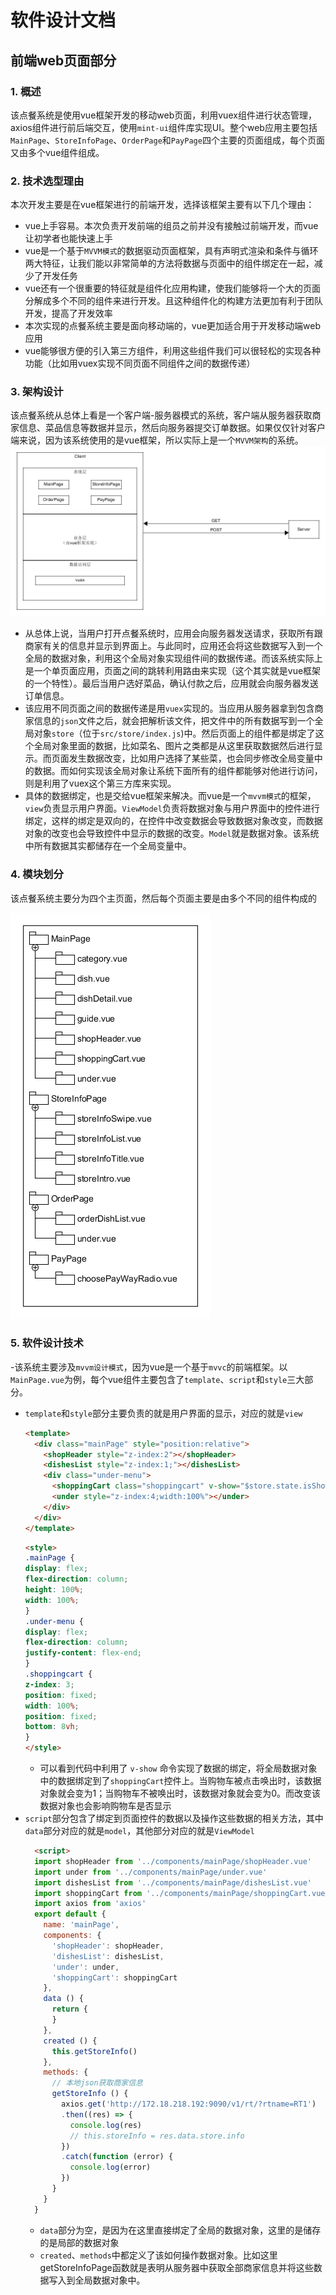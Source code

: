 # 软件设计文档
## 前端web页面部分
### 1. 概述
该点餐系统是使用vue框架开发的移动web页面，利用vuex组件进行状态管理，axios组件进行前后端交互，使用`mint-ui`组件库实现UI。整个web应用主要包括`MainPage`、`StoreInfoPage`、`OrderPage`和`PayPage`四个主要的页面组成，每个页面又由多个vue组件组成。
### 2. 技术选型理由
本次开发主要是在vue框架进行的前端开发，选择该框架主要有以下几个理由：
- vue上手容易。本次负责开发前端的组员之前并没有接触过前端开发，而vue让初学者也能快速上手
- vue是一个基于`MVVM模式`的数据驱动页面框架，具有声明式渲染和条件与循环两大特征，让我们能以非常简单的方法将数据与页面中的组件绑定在一起，减少了开发任务
- vue还有一个很重要的特征就是组件化应用构建，使我们能够将一个大的页面分解成多个不同的组件来进行开发。且这种组件化的构建方法更加有利于团队开发，提高了开发效率
- 本次实现的点餐系统主要是面向移动端的，vue更加适合用于开发移动端web应用
- vue能够很方便的引入第三方组件，利用这些组件我们可以很轻松的实现各种功能（比如用vuex实现不同页面不同组件之间的数据传递）
### 3. 架构设计
该点餐系统从总体上看是一个客户端-服务器模式的系统，客户端从服务器获取商家信息、菜品信息等数据并显示，然后向服务器提交订单数据。如果仅仅针对客户端来说，因为该系统使用的是vue框架，所以实际上是一个`MVVM架构`的系统。
![](https://github.com/CZXHenry/Documents/raw/master/软件架构图.png)
- 从总体上说，当用户打开点餐系统时，应用会向服务器发送请求，获取所有跟商家有关的信息并显示到界面上。与此同时，应用还会将这些数据写入到一个全局的数据对象，利用这个全局对象实现组件间的数据传递。而该系统实际上是一个单页面应用，页面之间的跳转利用路由来实现（这个其实就是vue框架的一个特性）。最后当用户选好菜品，确认付款之后，应用就会向服务器发送订单信息。
- 该应用不同页面之间的数据传递是用`vuex`实现的。当应用从服务器拿到包含商家信息的`json`文件之后，就会把解析该文件，把文件中的所有数据写到一个全局对象`store`（位于`src/store/index.js`)中。然后页面上的组件都是绑定了这个全局对象里面的数据，比如菜名、图片之类都是从这里获取数据然后进行显示。而页面发生数据改变，比如用户选择了某些菜，也会同步修改全局变量中的数据。而如何实现该全局对象让系统下面所有的组件都能够对他进行访问，则是利用了vuex这个第三方库来实现。
- 具体的数据绑定，也是交给vue框架来解决。而vue是一个`mvvm模式`的框架，`view`负责显示用户界面。`ViewModel`负责将数据对象与用户界面中的控件进行绑定，这样的绑定是双向的，在控件中改变数据会导致数据对象改变，而数据对象的改变也会导致控件中显示的数据的改变。`Model`就是数据对象。该系统中所有数据其实都储存在一个全局变量中。
### 4. 模块划分
该点餐系统主要分为四个主页面，然后每个页面主要是由多个不同的组件构成的

  ![](https://github.com/CZXHenry/Documents/raw/master//模块划分.png)

### 5. 软件设计技术
-该系统主要涉及`mvvm设计模式`，因为vue是一个基于`mvvc`的前端框架。以`MainPage.vue`为例，每个vue组件主要包含了`template`、`script`和`style`三大部分。
- `template`和`style`部分主要负责的就是用户界面的显示，对应的就是`view`
  ```html
  <template>
    <div class="mainPage" style="position:relative">
      <shopHeader style="z-index:2"></shopHeader>
      <dishesList style="z-index:1;"></dishesList>
      <div class="under-menu">
        <shoppingCart class="shoppingcart" v-show="$store.state.isShowShoppingCart"></shoppingCart>
        <under style="z-index:4;width:100%"></under>
      </div>
    </div>
  </template>
  ```
  ```html
  <style>
  .mainPage {
  display: flex;
  flex-direction: column;
  height: 100%;
  width: 100%;
  }
  .under-menu {
  display: flex;
  flex-direction: column;
  justify-content: flex-end;
  }
  .shoppingcart {
  z-index: 3;
  position: fixed;
  width: 100%;
  position: fixed;
  bottom: 8vh;
  }
  </style>
  ```
  - 可以看到代码中利用了 `v-show` 命令实现了数据的绑定，将全局数据对象中的数据绑定到了`shoppingCart`控件上。当购物车被点击唤出时，该数据对象就会变为1；当购物车不被唤出时，该数据对象就会变为0。而改变该数据对象也会影响购物车是否显示
- `script`部分包含了绑定到页面控件的数据以及操作这些数据的相关方法，其中`data`部分对应的就是`model`，其他部分对应的就是`ViewModel`
  ```html
    <script>
    import shopHeader from '../components/mainPage/shopHeader.vue'
    import under from '../components/mainPage/under.vue'
    import dishesList from '../components/mainPage/dishesList.vue'
    import shoppingCart from '../components/mainPage/shoppingCart.vue'
    import axios from 'axios'
    export default {
      name: 'mainPage',
      components: {
        'shopHeader': shopHeader,
        'dishesList': dishesList,
        'under': under,
        'shoppingCart': shoppingCart
      },
      data () {
        return {
        }
      },
      created () {
        this.getStoreInfo()
      },
      methods: {
        // 本地json获取商家信息
        getStoreInfo () {
          axios.get('http://172.18.218.192:9090/v1/rt/?rtname=RT1')
          .then((res) => {
            console.log(res)
            // this.storeInfo = res.data.store.info
          })
          .catch(function (error) {
            console.log(error)
          })
        }
      }
    }
  ```
  - `data`部分为空，是因为在这里直接绑定了全局的数据对象，这里的是储存的是局部的数据对象
  - `created`、`methods`中都定义了该如何操作数据对象。比如这里getStoreInfoPage函数就是表明从服务器中获取全部商家信息并将这些数据写入到全局数据对象中。
